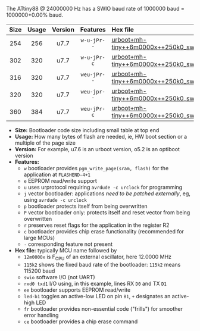 The ATtiny88 @ 24000000 Hz has a SWIO baud rate of 1000000 baud = 1000000+0.00% baud.

|Size|Usage|Version|Features|Hex file|
|:-:|:-:|:-:|:-:|:--|
|254|256|u7.7|`w-u-jPr--`|[urboot+mh-tiny++6m0000x++250k0_swio_rxd7_txd6_led+d0.hex](https://raw.githubusercontent.com/stefanrueger/urboot.hex/main/boards/mh-tiny/external_oscillator/fcpu++6m0000_Hz/br++250k0_bps/urboot+mh-tiny++6m0000x++250k0_swio_rxd7_txd6_led+d0.hex)|
|302|320|u7.7|`w-u-jPr-c`|[urboot+mh-tiny++6m0000x++250k0_swio_rxd7_txd6_led+d0_fr_ce.hex](https://raw.githubusercontent.com/stefanrueger/urboot.hex/main/boards/mh-tiny/external_oscillator/fcpu++6m0000_Hz/br++250k0_bps/urboot+mh-tiny++6m0000x++250k0_swio_rxd7_txd6_led+d0_fr_ce.hex)|
|316|320|u7.7|`weu-jPr--`|[urboot+mh-tiny++6m0000x++250k0_swio_rxd7_txd6_ee_led+d0.hex](https://raw.githubusercontent.com/stefanrueger/urboot.hex/main/boards/mh-tiny/external_oscillator/fcpu++6m0000_Hz/br++250k0_bps/urboot+mh-tiny++6m0000x++250k0_swio_rxd7_txd6_ee_led+d0.hex)|
|320|320|u7.7|`weu-jpr--`|[urboot+mh-tiny++6m0000x++250k0_swio_rxd7_txd6_ee_led+d0_fr.hex](https://raw.githubusercontent.com/stefanrueger/urboot.hex/main/boards/mh-tiny/external_oscillator/fcpu++6m0000_Hz/br++250k0_bps/urboot+mh-tiny++6m0000x++250k0_swio_rxd7_txd6_ee_led+d0_fr.hex)|
|360|384|u7.7|`weu-jPr-c`|[urboot+mh-tiny++6m0000x++250k0_swio_rxd7_txd6_ee_led+d0_fr_ce.hex](https://raw.githubusercontent.com/stefanrueger/urboot.hex/main/boards/mh-tiny/external_oscillator/fcpu++6m0000_Hz/br++250k0_bps/urboot+mh-tiny++6m0000x++250k0_swio_rxd7_txd6_ee_led+d0_fr_ce.hex)|

- **Size:** Bootloader code size including small table at top end
- **Usage:** How many bytes of flash are needed, ie, HW boot section or a multiple of the page size
- **Version:** For example, u7.6 is an urboot version, o5.2 is an optiboot version
- **Features:**
  + `w` bootloader provides `pgm_write_page(sram, flash)` for the application at `FLASHEND-4+1`
  + `e` EEPROM read/write support
  + `u` uses urprotocol requiring `avrdude -c urclock` for programming
  + `j` vector bootloader: applications *need to be patched externally*, eg, using `avrdude -c urclock`
  + `p` bootloader protects itself from being overwritten
  + `P` vector bootloader only: protects itself and reset vector from being overwritten
  + `r` preserves reset flags for the application in the register R2
  + `c` bootloader provides chip erase functionality (recommended for large MCUs)
  + `-` corresponding feature not present
- **Hex file:** typically MCU name followed by
  + `12m0000x` is F<sub>CPU</sub> of an external oscillator, here 12.0000 MHz
  + `115k2` shows the fixed baud rate of the bootloader: `115k2` means 115200 baud
  + `swio` software I/O (not UART)
  + `rxd0 txd1` I/O using, in this example, lines RX `D0` and TX `D1`
  + `ee` bootloader supports EEPROM read/write
  + `led-b1` toggles an active-low LED on pin `B1`, `+` designates an active-high LED
  + `fr` bootloader provides non-essential code ("frills") for smoother error handling
  + `ce` bootloader provides a chip erase command
